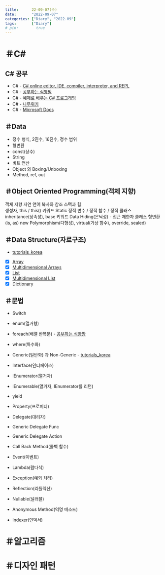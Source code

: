 ```yaml
---
title:      22-09-07(수)
date:       "2022-09-07"
categories: ["Diary", "2022.09"]
tags:       ["Diary"]
# pin:        true
---
```


# ＃C#
## C# 공부
- C# - [C# online editor, IDE, compiler, interpreter, and REPL](https://replit.com/languages/csharp)
- C# - [공부하는 식빵맘](https://ansohxxn.github.io/categories/csharp)
- C# - [예제로 배우는 C# 프로그래밍](https://www.csharpstudy.com/)
- C# - [나무위키](https://namu.wiki/w/C%23)
- C# - [Microsoft Docs](https://docs.microsoft.com/ko-kr/dotnet/csharp/tour-of-csharp/)

## ＃Data
- 정수 형식, 2진수, 16진수, 정수 범위
- 형변환
- const(상수)
- String
- 비트 연산
- Object 와 Boxing/Unboxing
- Method, ref, out

## ＃Object Oriented Programming(객체 지향)
객체 지향
자연 언어
복사와 참조
스택과 힙	
생성자, this / this() 키워드
Static 정적 변수 / 정적 함수 / 정적 클래스
inheritance(상속성), base 키워드
Data Hiding(은닉성) - 접근 제한자
클래스 형변환(is, as)
new
Polymorphism(다형성), virtual(가상 함수), override, sealed)


## ＃Data Structure(자료구조)
- [tutorials_korea](https://blog.naver.com/tutorials_korea/221610337593)

- [x] [Array]()
- [x] [Multidimensional Arrays]()
- [x] [List]()
- [x] [Multidimensional List]()
- [x] [Dictionary]()

## ＃문법
- Switch
- enum(열거형)
- foreach(배열 반복문) - [공부하는 식빵맘](https://ansohxxn.github.io/c%20sharp/ch8-1/)

- where(특수화)

- Generic(일반화) 과 Non-Generic - [tutorials_korea](https://blog.naver.com/tutorials_korea/221610337593)

- Interface(인터페이스)
- IEnumerator(열거자)
- IEnumerable(열거자, IEnumerator를 리턴)
- yield

- Property(프로퍼티)

- Delegate(대리자)
- Generic Delegate Func
- Generic Delegate Action
- Call Back Method(콜백 함수)

- Event(이벤트)

- Lambda(람다식)

- Exception(예외 처리)

- Reflection(리플렉션)

- Nullable(널러블)

- Anonymous Method(익명 메소드)

- Indexer(인덱서)


# ＃알고리즘

# ＃디자인 패턴